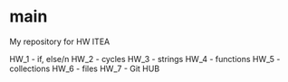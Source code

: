 # main
My repository for HW ITEA

HW_1 - if, else/n
HW_2 - cycles
HW_3 - strings
HW_4 - functions
HW_5 - collections
HW_6 - files
HW_7 - Git HUB
